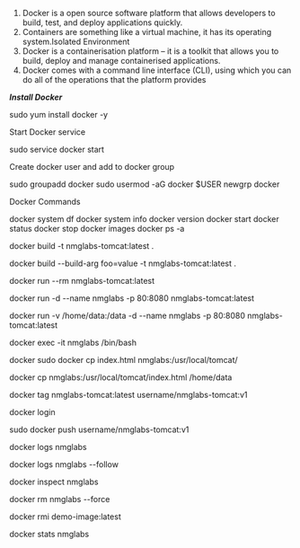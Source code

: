 1. Docker is a open source software platform that allows developers to build, test, and deploy applications quickly.
2. Containers are something like a virtual machine, it has its operating system.Isolated Environment
3. Docker is a containerisation platform – it is a toolkit that allows you to build, deploy and manage containerised applications.
4. Docker comes with a command line interface (CLI), using which you can do all of the operations that the platform provides

***Install Docker***

sudo yum install docker -y

Start Docker service

sudo service docker start

Create docker user and add to docker group

sudo groupadd docker 
sudo usermod -aG docker $USER
newgrp docker

Docker Commands

docker system df
docker system info
docker version
docker start
docker status
docker stop
docker images
docker ps -a

docker build -t nmglabs-tomcat:latest .

docker build --build-arg foo=value -t nmglabs-tomcat:latest .

docker run --rm nmglabs-tomcat:latest

docker run -d --name nmglabs -p 80:8080 nmglabs-tomcat:latest

docker run -v /home/data:/data -d --name nmglabs -p 80:8080 nmglabs-tomcat:latest

docker exec -it nmglabs /bin/bash

docker sudo docker cp index.html nmglabs:/usr/local/tomcat/

docker cp nmglabs:/usr/local/tomcat/index.html /home/data

docker tag nmglabs-tomcat:latest username/nmglabs-tomcat:v1

docker login

sudo docker push username/nmglabs-tomcat:v1

docker logs nmglabs

docker logs nmglabs --follow

docker inspect nmglabs

docker rm nmglabs --force

docker rmi demo-image:latest

docker stats nmglabs




